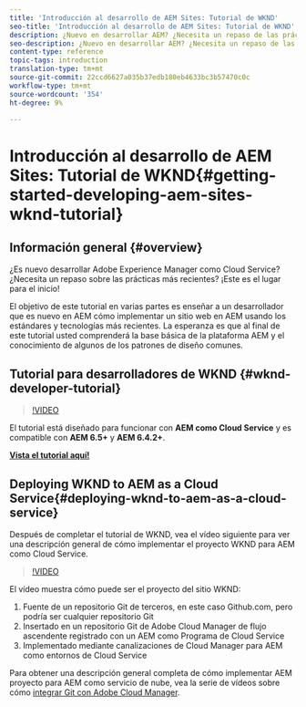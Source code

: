```yaml
---
title: 'Introducción al desarrollo de AEM Sites: Tutorial de WKND'
seo-title: 'Introducción al desarrollo de AEM Sites: Tutorial de WKND'
description: ¿Nuevo en desarrollar AEM? ¿Necesita un repaso de las prácticas recomendadas? ¡Este es el lugar para el inicio! El objetivo de este tutorial en varias partes es enseñar a un desarrollador que es nuevo en AEM cómo implementar un sitio web en AEM usando los estándares y tecnologías más recientes.
seo-description: ¿Nuevo en desarrollar AEM? ¿Necesita un repaso de las prácticas recomendadas? ¡Este es el lugar para el inicio! El objetivo de este tutorial en varias partes es enseñar a un desarrollador que es nuevo en AEM cómo implementar un sitio web en AEM usando los estándares y tecnologías más recientes.
content-type: reference
topic-tags: introduction
translation-type: tm+mt
source-git-commit: 22ccd6627a035b37edb180eb4633bc3b57470c0c
workflow-type: tm+mt
source-wordcount: '354'
ht-degree: 9%

---
```



# Introducción al desarrollo de AEM Sites: Tutorial de WKND{#getting-started-developing-aem-sites-wknd-tutorial}

## Información general {#overview}

¿Es nuevo desarrollar Adobe Experience Manager como Cloud Service? ¿Necesita un repaso sobre las prácticas más recientes? ¡Este es el lugar para el inicio!

El objetivo de este tutorial en varias partes es enseñar a un desarrollador que es nuevo en AEM cómo implementar un sitio web en AEM usando los estándares y tecnologías más recientes. La esperanza es que al final de este tutorial usted comprenderá la base básica de la plataforma AEM y el conocimiento de algunos de los patrones de diseño comunes.

## Tutorial para desarrolladores de WKND {#wknd-developer-tutorial}

>[!VIDEO](https://video.tv.adobe.com/v/30476?quality=12&learn=on)

El tutorial está diseñado para funcionar con **AEM como Cloud Service** y es compatible con **AEM 6.5+** y **AEM 6.4.2+**.

**[Vista el tutorial aquí!](https://docs.adobe.com/content/help/en/experience-manager-learn/getting-started-wknd-tutorial-develop/overview.html)**

## Deploying WKND to AEM as a Cloud Service{#deploying-wknd-to-aem-as-a-cloud-service}

Después de completar el tutorial de WKND, vea el vídeo siguiente para ver una descripción general de cómo implementar el proyecto WKND para AEM como Cloud Service.

>[!VIDEO](https://video.tv.adobe.com/v/30191?quality=12&learn=on)

El vídeo muestra cómo puede ser el proyecto del sitio WKND:

1. Fuente de un repositorio Git de terceros, en este caso Github.com, pero podría ser cualquier repositorio Git
2. Insertado en un repositorio Git de Adobe Cloud Manager de flujo ascendente registrado con un AEM como Programa de Cloud Service
3. Implementado mediante canalizaciones de Cloud Manager para AEM como entornos de Cloud Service

Para obtener una descripción general completa de cómo implementar AEM proyecto para AEM como servicio de nube, vea la serie de vídeos sobre cómo [integrar Git con Adobe Cloud Manager](https://docs.adobe.com/content/help/en/experience-manager-cloud-manager/using/managing-code/setup-cloud-manager-git-integration.html).
